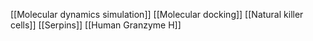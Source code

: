 [[Molecular dynamics simulation]]
[[Molecular docking]]
[[Natural killer cells]]
[[Serpins]]
[[Human Granzyme H]]
